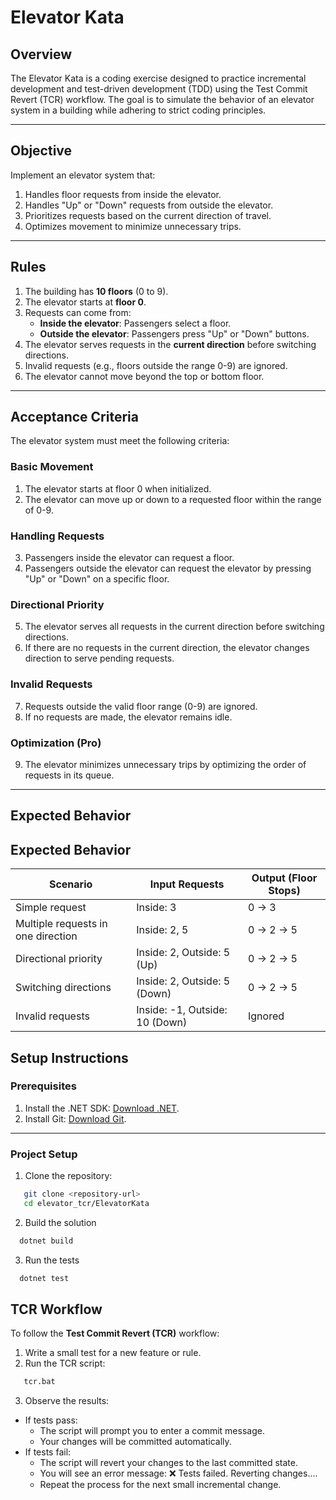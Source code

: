 # Elevator Kata

## Overview
The Elevator Kata is a coding exercise designed to practice incremental development and test-driven development (TDD) using the Test Commit Revert (TCR) workflow. The goal is to simulate the behavior of an elevator system in a building while adhering to strict coding principles.

---

## Objective
Implement an elevator system that:
1. Handles floor requests from inside the elevator.
2. Handles "Up" or "Down" requests from outside the elevator.
3. Prioritizes requests based on the current direction of travel.
4. Optimizes movement to minimize unnecessary trips.

---

## Rules
1. The building has **10 floors** (0 to 9).
2. The elevator starts at **floor 0**.
3. Requests can come from:
   - **Inside the elevator**: Passengers select a floor.
   - **Outside the elevator**: Passengers press "Up" or "Down" buttons.
4. The elevator serves requests in the **current direction** before switching directions.
5. Invalid requests (e.g., floors outside the range 0-9) are ignored.
6. The elevator cannot move beyond the top or bottom floor.

---

## Acceptance Criteria

The elevator system must meet the following criteria:

### Basic Movement
1. The elevator starts at floor 0 when initialized.
2. The elevator can move up or down to a requested floor within the range of 0-9.

### Handling Requests
3. Passengers inside the elevator can request a floor.
4. Passengers outside the elevator can request the elevator by pressing "Up" or "Down" on a specific floor.

### Directional Priority
5. The elevator serves all requests in the current direction before switching directions.
6. If there are no requests in the current direction, the elevator changes direction to serve pending requests.

### Invalid Requests
7. Requests outside the valid floor range (0-9) are ignored.
8. If no requests are made, the elevator remains idle.

### Optimization (Pro)
9. The elevator minimizes unnecessary trips by optimizing the order of requests in its queue.

---
## Expected Behavior

## Expected Behavior

| Scenario                              | Input Requests                  | Output (Floor Stops) |
|---------------------------------------|---------------------------------|----------------------|
| Simple request                        | Inside: 3                       | 0 → 3               |
| Multiple requests in one direction    | Inside: 2, 5                    | 0 → 2 → 5           |
| Directional priority                  | Inside: 2, Outside: 5 (Up)      | 0 → 2 → 5           |
| Switching directions                  | Inside: 2, Outside: 5 (Down)    | 0 → 2 → 5           |
| Invalid requests                      | Inside: -1, Outside: 10 (Down)  | Ignored             |

## Setup Instructions

### Prerequisites
1. Install the .NET SDK: [Download .NET](https://dotnet.microsoft.com/download).
2. Install Git: [Download Git](https://git-scm.com/).

---

### Project Setup
1. Clone the repository:
```bash
   git clone <repository-url>
   cd elevator_tcr/ElevatorKata
```

2. Build the solution

```bash
  dotnet build
```

3. Run the tests

```bash
  dotnet test
```

## TCR Workflow

To follow the **Test Commit Revert (TCR)** workflow:

1. Write a small test for a new feature or rule.
2. Run the TCR script:
```bash
   tcr.bat
```
3. Observe the results:
  - If tests pass:
      * The script will prompt you to enter a commit message.
      * Your changes will be committed automatically.
  - If tests fail:
      * The script will revert your changes to the last committed state.
      * You will see an error message: ❌ Tests failed. Reverting changes....
      * Repeat the process for the next small incremental change.